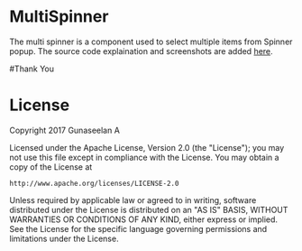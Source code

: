 # MultiSpinner

The multi spinner is a component used to select multiple items from Spinner popup. The source code explaination and screenshots are added [here](http://v4all123.blogspot.in/2013/09/spinner-with-multiple-selection-in.html).

#Thank You

License
=======
Copyright 2017 Gunaseelan A

Licensed under the Apache License, Version 2.0 (the "License");
you may not use this file except in compliance with the License.
You may obtain a copy of the License at

    http://www.apache.org/licenses/LICENSE-2.0

Unless required by applicable law or agreed to in writing, software
distributed under the License is distributed on an "AS IS" BASIS,
WITHOUT WARRANTIES OR CONDITIONS OF ANY KIND, either express or implied.
See the License for the specific language governing permissions and
limitations under the License.
